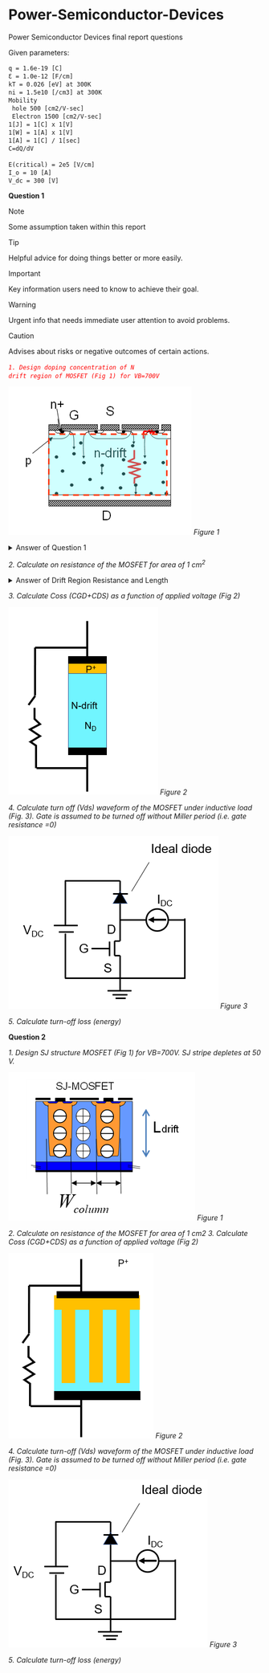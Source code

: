 # Power-Semiconductor-Devices
Power Semiconductor Devices final report questions

Given parameters:

    q = 1.6e-19 [C]
    Ɛ = 1.0e-12 [F/cm]
    kT = 0.026 [eV] at 300K
    ni = 1.5e10 [/cm3] at 300K
    Mobility
     hole 500 [cm2/V-sec]
     Electron 1500 [cm2/V-sec]
    1[J] = 1[C] x 1[V]
    1[W] = 1[A] x 1[V]
    1[A] = 1[C] / 1[sec]
    C=dQ/dV
    
    E(critical) = 2e5 [V/cm]
    I_o = 10 [A]
    V_dc = 300 [V]

**Question 1**


> [!NOTE]
> Some assumption taken within this report

> [!TIP]
> Helpful advice for doing things better or more easily.

> [!IMPORTANT]
> Key information users need to know to achieve their goal.

> [!WARNING]
> Urgent info that needs immediate user attention to avoid problems.

> [!CAUTION]
> Advises about risks or negative outcomes of certain actions.

<code style="color : red">_1.  Design doping concentration of N drift region of MOSFET (Fig 1) for VB=700V_</code>

![](/figures/figure1-1.png)
*Figure 1*


<details>
<summary>Answer of Question 1</summary>

### Equation
$$
N_D = \frac{E_{\text{crit}}^2 \cdot \varepsilon}{2 \cdot q \cdot V_B}
$$

### Answer
$$
N_D = 1.78 \times 10^{14} \ \text{[cm}^{-3}\text{]}
$$
</details>


_2.  Calculate on resistance of the MOSFET for area of 1 cm<sup>2</sup>_

<details>
<summary>Answer of Drift Region Resistance and Length</summary>

### Equations

$$
R_{\text{drift}} = \frac{4 V_B^2}{\mu_n \varepsilon_{\text{Si}} E_{\text{crit}}^3} \quad [\Omega]
$$

$$
L_{\text{drift}} = \frac{2 V_B}{E_{\text{crit}}} \quad [\text{cm}]
$$

$$
R_{\text{on, drift}} = \frac{L_{\text{drift}}}{q \mu_n N_D A} \quad [\Omega]
$$

### Answer

$$
R_{\text{on, drift}} = 163.333 \ \text{m}\Omega \cdot \text{cm}^2
$$

</details>


</details>





_3.  Calculate Coss (CGD+CDS) as a function of applied voltage (Fig 2)_

![](/figures/figure1-2.png)
*Figure 2*

_4.  Calculate turn off (Vds) waveform of the MOSFET under inductive load (Fig. 3). Gate is assumed to be turned off without Miller period (i.e. gate resistance =0)_

![figure 3](/figures/figure1-3.png)
*Figure 3*

_5.  Calculate turn-off loss (energy)_




**Question 2**

_1.  Design SJ structure MOSFET (Fig 1) for VB=700V. SJ stripe depletes at 50 V._

![](/figures/figure2-1.png)
*Figure 1*

_2.  Calculate on resistance of the MOSFET for area of 1 cm2_
_3.  Calculate Coss (CGD+CDS) as a function of applied voltage (Fig 2)_

![](/figures/figure2-2.png)
*Figure 2*

_4.  Calculate turn-off (Vds) waveform of the MOSFET under inductive load (Fig. 3). Gate is assumed to be turned off without Miller period (i.e. gate resistance =0)_

![](/figures/figure2-3.png)
*Figure 3*

_5.  Calculate turn-off loss (energy)_

